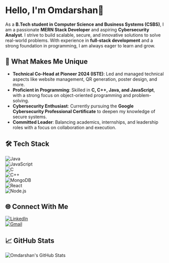 # Hello, I'm Omdarshan👋

As a **B.Tech student in Computer Science and Business Systems (CSBS)**, I am a passionate **MERN Stack Developer** and aspiring **Cybersecurity Analyst**. I strive to build scalable, secure, and innovative solutions to solve real-world problems. With experience in **full-stack development** and a strong foundation in programming, I am always eager to learn and grow.

## 🌟 What Makes Me Unique  
- **Technical Co-Head at Pioneer 2024 (ISTE)**: Led and managed technical aspects like website management, QR generation, poster design, and more.  
- **Proficient in Programming**: Skilled in **C, C++, Java, and JavaScript**, with a strong focus on object-oriented programming and problem-solving.  
- **Cybersecurity Enthusiast**: Currently pursuing the **Google Cybersecurity Professional Certificate** to deepen my knowledge of secure systems.  
- **Committed Leader**: Balancing academics, internships, and leadership roles with a focus on collaboration and execution.

## 🛠️ Tech Stack  
![Java](https://img.shields.io/badge/Java-ED8B00?style=for-the-badge&logo=java&logoColor=white)  
![JavaScript](https://img.shields.io/badge/JavaScript-F7DF1E?style=for-the-badge&logo=javascript&logoColor=black)  
![C](https://img.shields.io/badge/C-A8B9CC?style=for-the-badge&logo=c&logoColor=black)  
![C++](https://img.shields.io/badge/C++-00599C?style=for-the-badge&logo=c%2B%2B&logoColor=white)  
![MongoDB](https://img.shields.io/badge/MongoDB-4EA94B?style=for-the-badge&logo=mongodb&logoColor=white)  
![React](https://img.shields.io/badge/React-20232A?style=for-the-badge&logo=react&logoColor=61DAFB)  
![Node.js](https://img.shields.io/badge/Node.js-43853D?style=for-the-badge&logo=node.js&logoColor=white)

## 🌐 Connect With Me  
[![LinkedIn](https://img.shields.io/badge/LinkedIn-0A66C2?style=for-the-badge&logo=linkedin&logoColor=white)](https://linkedin.com/in/omdarshanshindepatil)  
[![Gmail](https://img.shields.io/badge/Gmail-EA4335?style=for-the-badge&logo=gmail&logoColor=white)](mailto:omdarshanpatil@gmail.com)  


## 📈 GitHub Stats  
![Omdarshan's GitHub Stats](https://github-readme-stats.vercel.app/api?username=omdarshan-4964&show_icons=true&theme=radical)  
